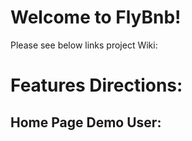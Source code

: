 # Welcome to FlyBnb!

Please see below links project Wiki:


# Features Directions:

## Home Page Demo User:
